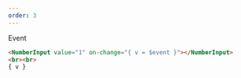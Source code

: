 ```yaml
---
order: 3
---
```


Event

```html
<NumberInput value="1" on-change="{ v = $event }"></NumberInput>
<br><br>
{ v }
```
